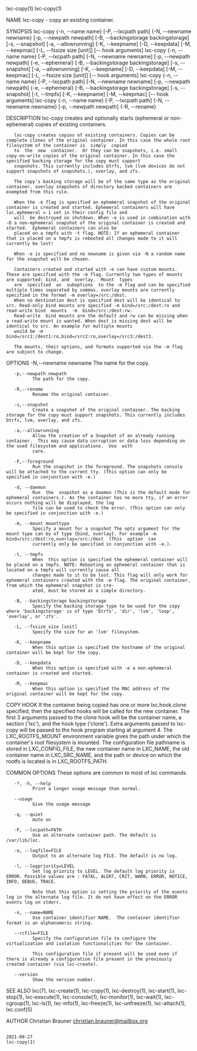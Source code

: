 lxc-copy(1)                                                                                                                                                                    lxc-copy(1)

NAME
       lxc-copy - copy an existing container.

SYNOPSIS
       lxc-copy {-n, --name name} [-P, --lxcpath path] {-N, --newname newname} [-p, --newpath newpath] [-B, --backingstorage backingstorage] [-s, --snapshot] [-a, --allowrunning] [-K,
                --keepname] [-D, --keepdata] [-M, --keepmac] [-L, --fssize size [unit]] [-- hook arguments]
       lxc-copy {-n, --name name} [-P, --lxcpath path] [-N, --newname newname] [-p, --newpath newpath] {-e, --ephemeral} [-B, --backingstorage backingstorage] [-s, --snapshot] [-a,
                --allowrunning] [-K, --keepname] [-D, --keepdata] [-M, --keepmac] [-L, --fssize size [unit]] [-- hook arguments]
       lxc-copy {-n, --name name} [-P, --lxcpath path] [-N, --newname newname] [-p, --newpath newpath] {-e, --ephemeral} [-B, --backingstorage backingstorage] [-s, --snapshot] [-t,
                --tmpfs] [-K, --keepname] [-M, --keepmac] [-- hook arguments]
       lxc-copy {-n, --name name} [-P, --lxcpath path] {-N, --newname newname} [-p, --newpath newpath] {-R, --rename}

DESCRIPTION
       lxc-copy creates and optionally starts (ephemeral or non-ephemeral) copies of existing containers.

       lxc-copy creates copies of existing containers. Copies can be complete clones of the original container. In this case the whole root filesystem of the container is  simply  copied
       to  the  new  container.  Or they can be snapshots, i.e. small copy-on-write copies of the original container. In this case the specified backing storage for the copy must support
       snapshots. This currently includes btrfs, lvm (lvm devices do not support snapshots of snapshots.), overlay, and zfs.

       The copy's backing storage will be of the same type as the original container. overlay snapshots of directory backed containers are exempted from this rule.

       When the -e flag is specified an ephemeral snapshot of the original container is created and started. Ephemeral containers will have lxc.ephemeral = 1 set in their config file and
       will  be destroyed on shutdown. When -e is used in combination with -D a non-ephemeral snapshot of the original container is created and started.  Ephemeral containers can also be
       placed on a tmpfs with -t flag. NOTE: If an ephemeral container that is placed on a tmpfs is rebooted all changes made to it will currently be lost!

       When -e is specified and no newname is given via -N a random name for the snapshot will be chosen.

       Containers created and started with -e can have custom mounts. These are specified with the -m flag. Currently two types of mounts are supported: bind, and  overlay.  Mount  types
       are  specified  as  suboptions  to the -m flag and can be specified multiple times separated by commas. overlay mounts are currently specified in the format -m overlay=/src:/dest.
       When no destination dest is specified dest will be identical to src. Read-only bind mounts are specified -m bind=/src:/dest:ro and read-write bind  mounts  -m  bind=/src:/dest:rw.
       Read-write  bind mounts are the default and rw can be missing when a read-write mount is wanted. When dest is missing dest will be identical to src. An example for multiple mounts
       would be -m bind=/src1:/dest1:ro,bind=/src2:ro,overlay=/src3:/dest3.

       The mounts, their options, and formats supported via the -m flag are subject to change.

OPTIONS
       -N,--newname newname
              The name for the copy.

       -p,--newpath newpath
              The path for the copy.

       -R,--rename
              Rename the original container.

       -s,--snapshot
              Create a snapshot of the original container. The backing storage for the copy must support snapshots. This currently includes btrfs, lvm, overlay, and zfs.

       -a,--allowrunning
              Allow the creation of a Snapshot of an already running container.  This may cause data corruption or data loss depending on the used filesystem and applications.  Use  with
              care.

       -F,--foreground
              Run the snapshot in the foreground. The snapshots console will be attached to the current tty. (This option can only be specified in conjunction with -e.)

       -d, --daemon
              Run  the  snapshot as a daemon (This is the default mode for ephemeral containers.). As the container has no more tty, if an error occurs nothing will be displayed, the log
              file can be used to check the error. (This option can only be specified in conjunction with -e.)

       -m, --mount mounttype
              Specify a mount for a snapshot The opts argument for the mount type can by of type {bind, overlay}. For example -m bind=/src:/dest:ro,overlay=/src:/dest  (This  option  can
              currently only be specified in conjunction with -e.).

       -t, --tmpfs
              When  this option is specified the ephemeral container will be placed on a tmpfs. NOTE: Rebooting an ephemeral container that is located on a tmpfs will currently cause all
              changes made to it to be lost. This flag will only work for ephemeral containers created with the -e flag. The original container, from which the ephemeral snapshot is cre‐
              ated, must be stored as a simple directory.

       -B, --backingstorage backingstorage
              Specify the backing storage type to be used for the copy where 'backingstorage' is of type 'btrfs', 'dir', 'lvm', 'loop', 'overlay', or 'zfs'.

       -L, --fssize size [unit]
              Specify the size for an 'lvm' filesystem.

       -K, --keepname
              When this option is specified the hostname of the original container will be kept for the copy.

       -D, --keepdata
              When this option is specified with -e a non-ephemeral container is created and started.

       -M, --keepmac
              When this option is specified the MAC address of the original container will be kept for the copy.

COPY HOOK
       If  the  container  being copied has one or more lxc.hook.clone specified, then the specified hooks will be called for the new container. The first 3 arguments passed to the clone
       hook will be the container name, a section ('lxc'), and the hook type ('clone'). Extra arguments passed to lxc-copy will be passed to the hook program starting at argument 4.  The
       LXC_ROOTFS_MOUNT  environment variable gives the path under which the container's root filesystem is mounted. The configuration file pathname is stored in LXC_CONFIG_FILE, the new
       container name in LXC_NAME, the old container name in LXC_SRC_NAME, and the path or device on which the rootfs is located is in LXC_ROOTFS_PATH.

COMMON OPTIONS
       These options are common to most of lxc commands.

       -?, -h, --help
              Print a longer usage message than normal.

       --usage
              Give the usage message

       -q, --quiet
              mute on

       -P, --lxcpath=PATH
              Use an alternate container path. The default is /var/lib/lxc.

       -o, --logfile=FILE
              Output to an alternate log FILE. The default is no log.

       -l, --logpriority=LEVEL
              Set log priority to LEVEL. The default log priority is ERROR. Possible values are : FATAL, ALERT, CRIT, WARN, ERROR, NOTICE, INFO, DEBUG, TRACE.

              Note that this option is setting the priority of the events log in the alternate log file. It do not have effect on the ERROR events log on stderr.

       -n, --name=NAME
              Use container identifier NAME.  The container identifier format is an alphanumeric string.

       --rcfile=FILE
              Specify the configuration file to configure the virtualization and isolation functionalities for the container.

              This configuration file if present will be used even if there is already a configuration file present in the previously created container (via lxc-create).

       --version
              Show the version number.

SEE ALSO
       lxc(7), lxc-create(1), lxc-copy(1), lxc-destroy(1), lxc-start(1), lxc-stop(1), lxc-execute(1), lxc-console(1), lxc-monitor(1), lxc-wait(1), lxc-cgroup(1), lxc-ls(1),  lxc-info(1),
       lxc-freeze(1), lxc-unfreeze(1), lxc-attach(1), lxc.conf(5)

AUTHOR
       Christian Brauner <christian.brauner@mailbox.org>

                                                                                        2021-08-27                                                                             lxc-copy(1)
